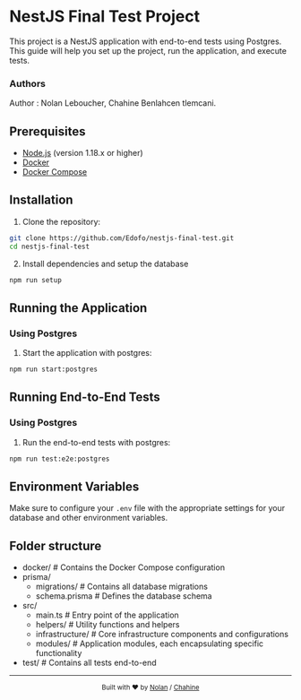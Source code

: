 # NestJS Final Test Project

This project is a NestJS application with end-to-end tests using Postgres. This guide will help you set up the project, run the application, and execute tests.

### Authors
Author : Nolan Leboucher, Chahine Benlahcen tlemcani. 

## Prerequisites

- [Node.js](https://nodejs.org/) (version 1.18.x or higher)
- [Docker](https://www.docker.com/get-started)
- [Docker Compose](https://docs.docker.com/compose/install/)

## Installation

1. Clone the repository:

```bash
git clone https://github.com/Edofo/nestjs-final-test.git
cd nestjs-final-test
```

2. Install dependencies and setup the database

```bash
npm run setup
```

## Running the Application

### Using Postgres


1. Start the application with postgres:

```bash
npm run start:postgres
```

## Running End-to-End Tests

### Using Postgres

1. Run the end-to-end tests with postgres:

```bash
npm run test:e2e:postgres
```

## Environment Variables

Make sure to configure your `.env` file with the appropriate settings for your database and other environment variables.

## Folder structure

- docker/         # Contains the Docker Compose configuration
- prisma/
    - migrations/         # Contains all database migrations
    - schema.prisma       # Defines the database schema
- src/
    - main.ts             # Entry point of the application
    - helpers/            # Utility functions and helpers
    - infrastructure/     # Core infrastructure components and configurations
    - modules/            # Application modules, each encapsulating specific functionality
- test/             # Contains all tests end-to-end 

---

<div align="center"> <sub>Built with ❤️ by <a href="https://github.com/edofo">Nolan</a> / <a href="https://github.com/Chahine-tech">Chahine</a></sub> </div>